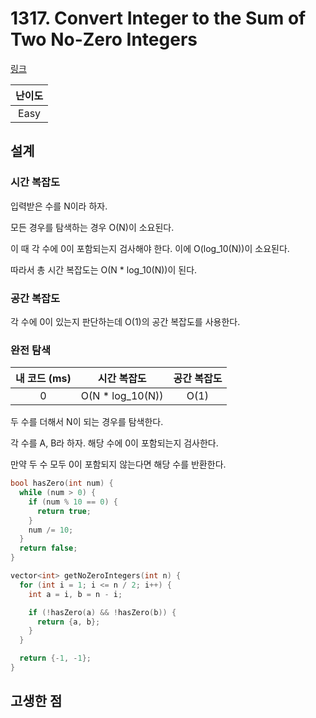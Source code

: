 # 1317. Convert Integer to the Sum of Two No-Zero Integers

[링크](https://leetcode.com/problems/convert-integer-to-the-sum-of-two-no-zero-integers/description/)

| 난이도 |
| :----: |
|  Easy  |

## 설계

### 시간 복잡도

입력받은 수를 N이라 하자.

모든 경우를 탐색하는 경우 O(N)이 소요된다.

이 때 각 수에 0이 포함되는지 검사해야 한다. 이에 O(log_10(N))이 소요된다.

따라서 총 시간 복잡도는 O(N \* log_10(N))이 된다.

### 공간 복잡도

각 수에 0이 있는지 판단하는데 O(1)의 공간 복잡도를 사용한다.

### 완전 탐색

| 내 코드 (ms) |    시간 복잡도    | 공간 복잡도 |
| :----------: | :---------------: | :---------: |
|      0       | O(N \* log_10(N)) |    O(1)     |

두 수를 더해서 N이 되는 경우를 탐색한다.

각 수를 A, B라 하자. 해당 수에 0이 포함되는지 검사한다.

만약 두 수 모두 0이 포함되지 않는다면 해당 수를 반환한다.

```cpp
bool hasZero(int num) {
  while (num > 0) {
    if (num % 10 == 0) {
      return true;
    }
    num /= 10;
  }
  return false;
}

vector<int> getNoZeroIntegers(int n) {
  for (int i = 1; i <= n / 2; i++) {
    int a = i, b = n - i;

    if (!hasZero(a) && !hasZero(b)) {
      return {a, b};
    }
  }

  return {-1, -1};
}
```

## 고생한 점
